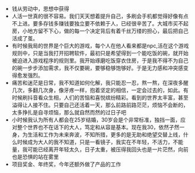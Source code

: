 - 钱从劳动中，思想中获得
- 人活一世真的很不容易。我们天天想着提升自己，多刷会手机都觉得好像有点不上进。要多存钱多赚钱要独立要不依赖于人，已经很辛苦了。大城市买不起房，小地方留不下心，做的每一个决定背后有着千丝万缕的担心，最后把自己活成了茧。
- 有时候我局的世界是个巨大的游戏，每个人在他人看来都是npc,活在这个游戏规则中，只是当我打开招聘软件，最初只是希望得到一个能吃饭的碗，就开始被迫进入游戏程序的规则里。我开始琢磨吃饭穿衣住房，于是我不得不为自己的碗一步步添加需求，我不仅要碗，要够稳够饱够好。于是无力感和冲突感变得愈发强烈。
- 痛苦和迷茫是日常，我不知道如何化解，我只能忍一忍，熬一熬，在深夜多醒几次，多翻几次身，像牙疼一样，抱着坚定的相信，一定会过去的，如此。有时候刷抖音看众生相，人们的苦恼和喜悦缤纷精彩。看到的世界太丰富，甚至溢得让人接不住。只要自己还活着一天，那么前路前路茫茫，烦恼不会断的，太多挣扎是自寻烦恼，那么就自然而然的过日子吧
- 小时候我认为所有人都会在25岁结婚，30岁会是个非常标准，独挡一面，应对整个世界也不在话下的大人，笃定和从容是基本。现在我30，依然孑然一身，为生活和工作为未来奔波，不知所措，更多的是无助和绝望交替上线，什么时候成为大人的我不知道，只是一看镜子，我实在不年轻，不活力，不能量，我可能已经离开年轻太久，日子太重，被压得我回头也是一片茫然，向前也是恐惧的站在雾里
- 项目奖金、年终奖，今年还额外做了产品的工作